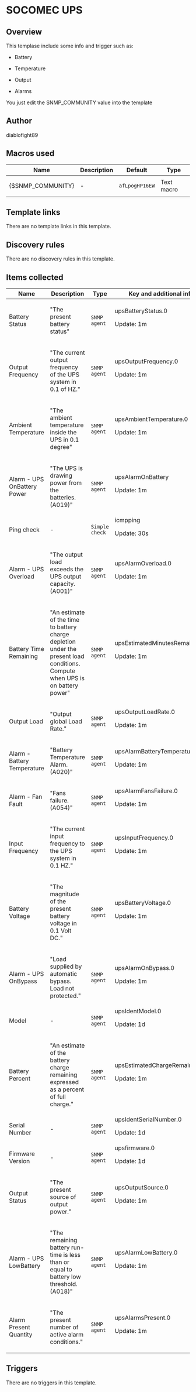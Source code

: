 # SOCOMEC UPS

## Overview

This templase include some info and trigger such as:


- Battery


- Temperature


- Output


- Alarms


 


You just edit the SNMP\_COMMUNITY value into the template



## Author

diablofight89

## Macros used

|Name|Description|Default|Type|
|----|-----------|-------|----|
|{$SNMP_COMMUNITY}|<p>-</p>|`afLpogHP16EW`|Text macro|


## Template links

There are no template links in this template.

## Discovery rules

There are no discovery rules in this template.

## Items collected

|Name|Description|Type|Key and additional info|
|----|-----------|----|----|
|Battery Status|<p>"The present battery status"</p>|`SNMP agent`|upsBatteryStatus.0<p>Update: 1m</p>|
|Output Frequency|<p>"The current output frequency of the UPS system in 0.1 of HZ."</p>|`SNMP agent`|upsOutputFrequency.0<p>Update: 1m</p>|
|Ambient Temperature|<p>"The ambient temperature inside the UPS in 0.1 degree"</p>|`SNMP agent`|upsAmbientTemperature.0<p>Update: 1m</p>|
|Alarm - UPS OnBattery Power|<p>"The UPS is drawing power from the batteries. (A019)"</p>|`SNMP agent`|upsAlarmOnBattery<p>Update: 1m</p>|
|Ping check|<p>-</p>|`Simple check`|icmpping<p>Update: 30s</p>|
|Alarm - UPS Overload|<p>"The output load exceeds the UPS output capacity. (A001)"</p>|`SNMP agent`|upsAlarmOverload.0<p>Update: 1m</p>|
|Battery Time Remaining|<p>"An estimate of the time to battery charge depletion under the present load conditions. Compute when UPS is on battery power"</p>|`SNMP agent`|upsEstimatedMinutesRemaining.0<p>Update: 1m</p>|
|Output Load|<p>"Output global Load Rate."</p>|`SNMP agent`|upsOutputLoadRate.0<p>Update: 1m</p>|
|Alarm - Battery Temperature|<p>"Battery Temperature Alarm. (A020)"</p>|`SNMP agent`|upsAlarmBatteryTemperature.0<p>Update: 1m</p>|
|Alarm - Fan Fault|<p>"Fans failure. (A054)"</p>|`SNMP agent`|upsAlarmFansFailure.0<p>Update: 1m</p>|
|Input Frequency|<p>"The current input frequency to the UPS system in 0.1 HZ."</p>|`SNMP agent`|upsInputFrequency.0<p>Update: 1m</p>|
|Battery Voltage|<p>"The magnitude of the present battery voltage in 0.1 Volt DC."</p>|`SNMP agent`|upsBatteryVoltage.0<p>Update: 1m</p>|
|Alarm - UPS OnBypass|<p>"Load supplied by automatic bypass. Load not protected."</p>|`SNMP agent`|upsAlarmOnBypass.0<p>Update: 1m</p>|
|Model|<p>-</p>|`SNMP agent`|upsIdentModel.0<p>Update: 1d</p>|
|Battery Percent|<p>"An estimate of the battery charge remaining expressed as a percent of full charge."</p>|`SNMP agent`|upsEstimatedChargeRemaining.0<p>Update: 1m</p>|
|Serial Number|<p>-</p>|`SNMP agent`|upsIdentSerialNumber.0<p>Update: 1d</p>|
|Firmware Version|<p>-</p>|`SNMP agent`|upsfirmware.0<p>Update: 1d</p>|
|Output Status|<p>"The present source of output power."</p>|`SNMP agent`|upsOutputSource.0<p>Update: 1m</p>|
|Alarm - UPS LowBattery|<p>"The remaining battery run-time is less than or equal to battery low threshold. (A018)"</p>|`SNMP agent`|upsAlarmLowBattery.0<p>Update: 1m</p>|
|Alarm Present Quantity|<p>"The present number of active alarm conditions."</p>|`SNMP agent`|upsAlarmsPresent.0<p>Update: 1m</p>|


## Triggers

There are no triggers in this template.

